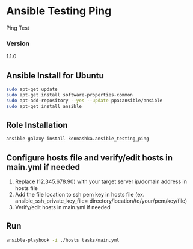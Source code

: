 # Ansible Testing Ping
Ping Test


### Version

1.1.0

## Ansible Install for Ubuntu

```bash
sudo apt-get update
sudo apt-get install software-properties-common
sudo apt-add-repository --yes --update ppa:ansible/ansible
sudo apt-get install ansible

```

## Role Installation 

```bash
ansible-galaxy install kennashka.ansible_testing_ping

```

## Configure hosts file and verify/edit hosts in main.yml if needed

1. Replace (12.345.678.90) with your target server ip/domain address in hosts file 
2. Add the file location to ssh pem key in hosts file (ex. ansible_ssh_private_key_file= directory/location/to/your/pem/key/file)
3. Verify/edit hosts in main.yml if needed



## Run
```bash
ansible-playbook -i ./hosts tasks/main.yml
```
